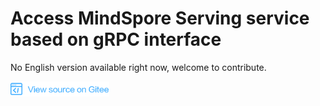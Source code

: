 # Access MindSpore Serving service based on gRPC interface

No English version available right now, welcome to contribute.

<a href="https://gitee.com/mindspore/docs/tree/r1.1/tutorials/inference/source_en/serving_grpc.md" target="_blank"><img src="_static/logo_source.png"></a>
